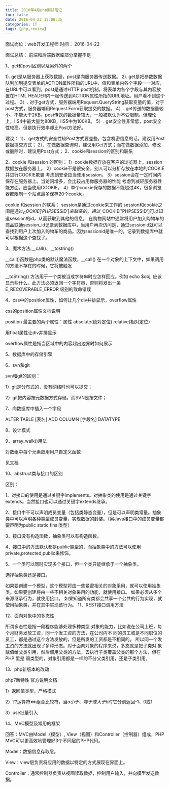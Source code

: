 ```yaml
---
title: 2016年4月php面试笔记
toc: false
date: 2016-04-22 15:00:35
categories: IT
tags: [php,review]
---
```



面试岗位：web开发工程师
时间： 2016-04-22

面试总结： 前端和后端数据库部分掌握不足



<!--more-->



1、get和post区别以及另外的两个

1). get是从服务器上获取数据，post是向服务器传送数据。
2). get是把参数数据队列加到提交表单的ACTION属性所指的URL中，值和表单内各个字段一一对应，在URL中可以看到。post是通过HTTP post机制，将表单内各个字段与其内容放置在HTML HEADER内一起传送到ACTION属性所指的URL地址。用户看不到这个过程。
3）. 对于get方式，服务器端用Request.QueryString获取变量的值，对于post方式，服务器端用Request.Form获取提交的数据。
4）. get传送的数据量较小，不能大于2KB。post传送的数据量较大，一般被默认为不受限制。但理论上，IIS4中最大量为80KB，IIS5中为100KB。
5）. get安全性非常低，post安全性较高。但是执行效率却比Post方法好。

建议：
1）、get方式的安全性较Post方式要差些，包含机密信息的话，建议用Post数据提交方式；
2）、在做数据查询时，建议用Get方式；而在做数据添加、修改或删除时，建议用Post方式；
2、cookie和session的区别和联系

2、cookie 和session 的区别：
1）cookie数据存放在客户的浏览器上，session数据放在服务器上。
2）cookie不是很安全，别人可以分析存放在本地的COOKIE并进行COOKIE欺骗
   考虑到安全应当使用session。
3）session会在一定时间内保存在服务器上。当访问增多，会比较占用你服务器的性能
   考虑到减轻服务器性能方面，应当使用COOKIE。
4）单个cookie保存的数据不能超过4K，很多浏览器都限制一个站点最多保存20个cookie。

cookie 和session 的联系：
session是通过cookie来工作的
session和cookie之间是通过$_COOKIE['PHPSESSID']来联系的，通过$_COOKIE['PHPSESSID']可以知道session的id，从而获取到其他的信息。
在购物网站中通常将用户加入购物车的商品联通session_id记录到数据库中，当用户再次访问是，通过sessionid就可以查找到用户上次加入购物车的商品。因为sessionid是唯一的，记录到数据库中就可以根据这个查找了。

3、魔术方法:__call()、__tostring()

__call()函数是php类的默认魔法函数，__call() 在一个对象的上下文中，如果调用的方法不存在的时候，它将被触发

__toString() 方法用于一个类被当成字符串时应怎样回应。例如 echo $obj; 应该显示些什么。此方法必须返回一个字符串，否则将发出一条 E_RECOVERABLE_ERROR 级别的致命错误

4、css中的position属性，如何让几个div并排显示，overflow属性

css的position属性文档说明

position 最主要的两个属性：属性 absolute(绝对定位) relative(相对定位）

用float属性让div并排显示

overflow属性是指当区域中的内容超出边界时如何展示



5、数据库中的存储引擎


6、svn和git

svn和git的区别：

1）git是分布式的，没有网络时也可以提交；

2）git把内容按元数据方式存储，而SVN是按文件；



7、向数据库中插入一个字段

  ALTER TABLE [表名] ADD COLUMN [字段名] DATATYPE


8、设计模式

9、array_walk()用法

对数组中每个元素应用用户自定义函数

见文档



10、abstruct类与接口的区别

区别：

1、对接口的使用是通过关键字implements。对抽象类的使用是通过关键字extends。当然接口也可以通过关键字extends继承。

2、接口中不可以声明成员变量（包括类静态变量），但是可以声明类常量。抽象类中可以声明各种类型成员变量，实现数据的封装。（另Java接口中的成员变量都要声明为public static final类型）

3、接口没有构造函数，抽象类可以有构造函数。

4、接口中的方法默认都是public类型的，而抽象类中的方法可以使用private,protected,public来修饰。

5、一个类可以同时实现多个接口，但一个类只能继承于一个抽象类。

选择抽象类还是接口。

如果要创建一个模型，这个模型将由一些紧密相关的对象采用，就可以使用抽象类。如果要创建将由一些不相关对象采用的功能，就使用接口。
如果必须从多个来源继承行为，就使用接口。
如果知道所有类都会共享一个公共的行为实现，就使用抽象类，并在其中实现该行为。
11、REST接口调用方法

12、面向对象中的多态性

所谓多态性是指一段程序能够处理多种类型
对象的能力，比如说在公司上班，每个月财务发放工资，同一个发工资的方法，在公司内不
同的员工或是不同职位的员工，都是通过这个方法发放的，但是所发的工资都是不相同的。
所以同一个发工资的方法就出现了多种形态。对于面向对象的程序来说，多态就是把子类对
象赋值给父类引用，然后调用父类的方法，去执行子类覆盖父类的那个方法，但在PHP 里是
弱类型的，对象引用都是一样的不分父类引用，还是子类引用。

13、php新版本的改动

php7新特性 官方说明文档

1）返回值类型，严格模式

2）??运算符\<=>组合比较符，当$a小于、等于或大于$b时它分别返回-1、0或1

3）use批量引入



14、MVC模型及常用的框架

回答：MVC由Model（模型）, View（视图）和Controller（控制器）组成，PHP MVC可以更高效地管理好3个不同层的PHP代码。

Model：数据信息存取层。

View：view层负责将应用的数据以特定的方式展现在界面上。

Controller：通常控制器负责从视图读取数据，控制用户输入，并向模型发送数据。




